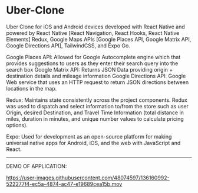 # Uber-Clone
Uber Clone for iOS and Android devices developed with React Native and powered by React Native [React Navigation, React Hooks, React Native Elements] Redux, Google Maps APIs [Google Places API, Google Matrix API, Google Directions API], TailwindCSS, and Expo Go.

Google Places API: Allowed for Google Autocomplete engine which that provides suggestions to users as they enter their search query into the search box
Google Matrix API: Returns JSON Data providing origin + destination details and mileage information
Google Directions API: Google Web service that uses an HTTP request to return JSON directions between locations in the map.

Redux: Maintains state consistently across the project components. Redux was used to dispatch and select information to/from the store such as user Origin, desired Destination, and Travel Time Information (total distance in miles, duration in minutes, and unique number values to calculate pricing options).

Expo: Used for development as an open-source platform for making universal native apps for Android, iOS, and the web with JavaScript and React.

---------------------------------------------------------------------------------------------------------------------------------------------------

DEMO OF APPLICATION: 

https://user-images.githubusercontent.com/48074597/136160992-522277f4-ec5a-4874-ac47-e19689cea15b.mov
